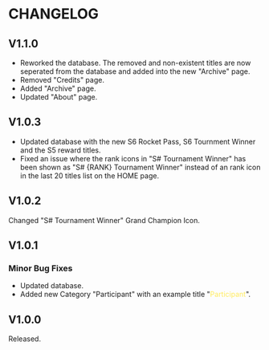 # CHANGELOG


## V1.1.0
- Reworked the database. The removed and non-existent titles are now seperated from the database and added into the new "Archive" page.
- Removed "Credits" page.
- Added "Archive" page.
- Updated "About" page.


## V1.0.3
- Updated database with the new S6 Rocket Pass, S6 Tournment Winner and the S5 reward titles.
- Fixed an issue where the rank icons in "S# Tournament Winner" has been shown as "S# {RANK} Tournament Winner" instead of an rank icon in the last 20 titles list on the HOME page.


## V1.0.2
Changed "S# Tournament Winner" Grand Champion Icon.  


## V1.0.1
### Minor Bug Fixes
- Updated database.
- Added new Category "Participant" with an example title "<span style="color:#FFEB5C">Participant</span>".


## V1.0.0
Released.
